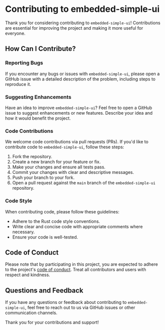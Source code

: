 # Contributing to embedded-simple-ui

Thank you for considering contributing to `embedded-simple-ui`! Contributions are essential for improving the project and making it more useful for everyone.

## How Can I Contribute?

### Reporting Bugs

If you encounter any bugs or issues with `embedded-simple-ui`, please open a GitHub issue with a detailed description of the problem, including steps to reproduce it.

### Suggesting Enhancements

Have an idea to improve `embedded-simple-ui`? Feel free to open a GitHub issue to suggest enhancements or new features. Describe your idea and how it would benefit the project.

### Code Contributions

We welcome code contributions via pull requests (PRs). If you'd like to contribute code to `embedded-simple-ui`, follow these steps:

1. Fork the repository.
2. Create a new branch for your feature or fix.
3. Make your changes and ensure all tests pass.
4. Commit your changes with clear and descriptive messages.
5. Push your branch to your fork.
6. Open a pull request against the `main` branch of the `embedded-simple-ui` repository.

### Code Style

When contributing code, please follow these guidelines:

- Adhere to the Rust code style conventions.
- Write clear and concise code with appropriate comments where necessary.
- Ensure your code is well-tested.

## Code of Conduct

Please note that by participating in this project, you are expected to adhere to the project's [code of conduct](CODE_OF_CONDUCT.md). Treat all contributors and users with respect and kindness.

## Questions and Feedback

If you have any questions or feedback about contributing to `embedded-simple-ui`, feel free to reach out to us via GitHub issues or other communication channels.

Thank you for your contributions and support!